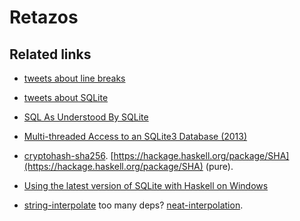 # Retazos

## Related links

- [tweets about line breaks](https://twitter.com/DiazCarrete/status/1355448086659817472) 

- [tweets about SQLite](https://twitter.com/DiazCarrete/status/1375856828815400962)

- [SQL As Understood By SQLite](https://sqlite.org/lang.html)

- [Multi-threaded Access to an SQLite3 Database (2013)](https://dev.yorhel.nl/doc/sqlaccess)

- [cryptohash-sha256](http://hackage.haskell.org/package/cryptohash-sha256). [https://hackage.haskell.org/package/SHA](https://hackage.haskell.org/package/SHA) (pure).

- [Using the latest version of SQLite with Haskell on Windows](https://danidiaz.medium.com/using-the-latest-version-of-sqlite-with-haskell-on-windows-1d6d4df2e683)

- [string-interpolate](https://hackage.haskell.org/package/string-interpolate-0.3.1.0) too many deps? [neat-interpolation](https://hackage.haskell.org/package/neat-interpolation).


